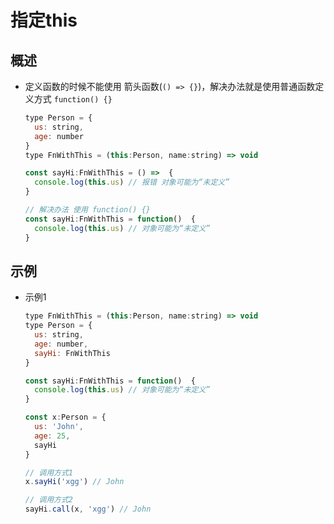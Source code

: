 # 指定this

## 概述

+ 定义函数的时候不能使用 箭头函数(`() => {}`)，解决办法就是使用普通函数定义方式 `function() {}`

  ```js
  type Person = {
    us: string,
    age: number
  }
  type FnWithThis = (this:Person, name:string) => void

  const sayHi:FnWithThis = () =>  {
    console.log(this.us) // 报错 对象可能为“未定义”
  }

  // 解决办法 使用 function() {}
  const sayHi:FnWithThis = function()  {
    console.log(this.us) // 对象可能为“未定义”
  }
  ```

## 示例

+ 示例1

  ```js
  type FnWithThis = (this:Person, name:string) => void
  type Person = {
    us: string,
    age: number,
    sayHi: FnWithThis
  }

  const sayHi:FnWithThis = function()  {
    console.log(this.us) // 对象可能为“未定义”
  }

  const x:Person = {
    us: 'John',
    age: 25,
    sayHi
  }

  // 调用方式1
  x.sayHi('xgg') // John

  // 调用方式2
  sayHi.call(x, 'xgg') // John
  ```
